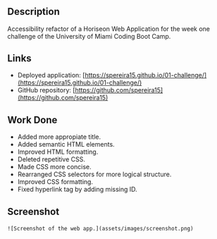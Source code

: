# <Horiseon-Refactor-Accessibility-Challenge>

## Description

Accessibility refactor of a Horiseon Web Application for the week one challenge of the University of Miami Coding Boot Camp.

## Links

- Deployed application: [https://spereira15.github.io/01-challenge/](https://spereira15.github.io/01-challenge/)
- GitHub repository: [https://github.com/spereira15](https://github.com/spereira15)

## Work Done

- Added more appropiate title.
- Added semantic HTML elements.
- Improved HTML formatting.
- Deleted repetitive CSS.
- Made CSS more concise.
- Rearranged CSS selectors for more logical structure.
- Improved CSS formatting.
- Fixed hyperlink tag by adding missing ID.

## Screenshot

    ![Screenshot of the web app.](assets/images/screenshot.png)

